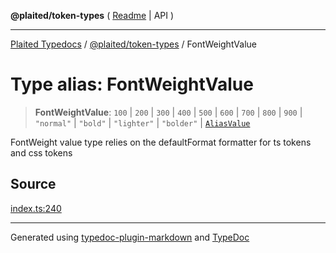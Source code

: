 **@plaited/token-types** ( [Readme](../README.md) \| API )

***

[Plaited Typedocs](../../../modules.md) / [@plaited/token-types](../modules.md) / FontWeightValue

# Type alias: FontWeightValue

> **FontWeightValue**: `100` \| `200` \| `300` \| `400` \| `500` \| `600` \| `700` \| `800` \| `900` \| `"normal"` \| `"bold"` \| `"lighter"` \| `"bolder"` \| [`AliasValue`](AliasValue.md)

FontWeight value type relies on the defaultFormat formatter for ts tokens and css tokens

## Source

[index.ts:240](https://github.com/plaited/plaited/blob/317e868/libs/token-types/src/index.ts#L240)

***

Generated using [typedoc-plugin-markdown](https://www.npmjs.com/package/typedoc-plugin-markdown) and [TypeDoc](https://typedoc.org/)
